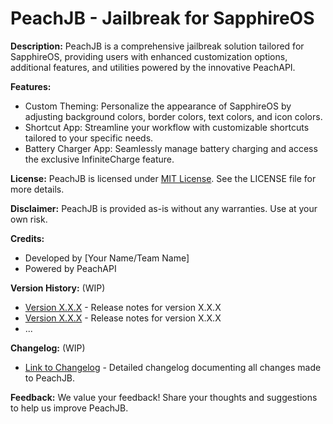 # **PeachJB - Jailbreak for SapphireOS**

**Description:**
PeachJB is a comprehensive jailbreak solution tailored for SapphireOS, providing users with enhanced customization options, additional features, and utilities powered by the innovative PeachAPI.

**Features:**
- Custom Theming: Personalize the appearance of SapphireOS by adjusting background colors, border colors, text colors, and icon colors.
- Shortcut App: Streamline your workflow with customizable shortcuts tailored to your specific needs.
- Battery Charger App: Seamlessly manage battery charging and access the exclusive InfiniteCharge feature.

**License:**
PeachJB is licensed under [MIT License](https://opensource.org/licenses/MIT). See the LICENSE file for more details.

**Disclaimer:**
PeachJB is provided as-is without any warranties. Use at your own risk.

**Credits:**
- Developed by [Your Name/Team Name]
- Powered by PeachAPI

**Version History:** (WIP)
- [Version X.X.X](link_to_release_notes) - Release notes for version X.X.X
- [Version X.X.X](link_to_release_notes) - Release notes for version X.X.X
- ...

**Changelog:** (WIP)
- [Link to Changelog](link_to_changelog_file) - Detailed changelog documenting all changes made to PeachJB.

**Feedback:**
We value your feedback! Share your thoughts and suggestions to help us improve PeachJB.
